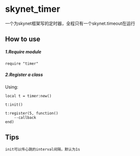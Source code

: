 # skynet_timer

一个为skynet框架写的定时器，全程只有一个skynet.timeout在运行

## How to use

##### 1.Require module

	require "timer"

##### 2.Register a class

Using:

	local t = timer:new()
	
	t:init()

	t:register(5, function()
		--callback
	end)

## Tips

	init可以传心跳的interval间隔，默认为1s
